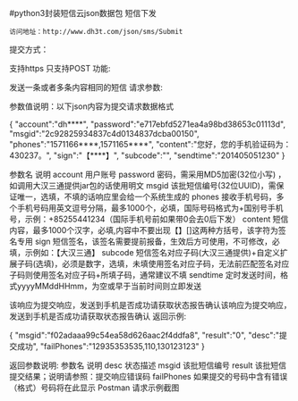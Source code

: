 #python3封装短信云json数据包
短信下发

    访问地址：http://www.dh3t.com/json/sms/Submit

提交方式：

支持https
只支持POST
功能:

发送一条或者多条内容相同的短信
请求参数:

参数值说明：以下json内容为提交请求数据格式

{
    "account":"dh****",
    "password":"e717ebfd5271ea4a98bd38653c01113d",
    "msgid":"2c92825934837c4d0134837dcba00150",
    "phones":"1571166****,1571165****",
    "content":"您好，您的手机验证码为：430237。",
    "sign":"【****】",
    "subcode":"",
    "sendtime":"201405051230"
}

参数名 	说明
account 	用户账号
password 	密码，需采用MD5加密(32位小写) ，如调用大汉三通提供jar包的话使用明文
msgid 	该批短信编号(32位UUID)，需保证唯一，选填，不填的话响应里会给一个系统生成的
phones 	接收手机号码，多个手机号码用英文逗号分隔，最多1000个，必填，国际号码格式为+国别号手机号，示例：+85255441234（国际手机号前如果带0会去0后下发）
content 	短信内容，最多1000个汉字，必填,内容中不要出现【】[]这两种方括号，该字符为签名专用
sign 	短信签名，该签名需要提前报备，生效后方可使用，不可修改，必填，示例如：【大汉三通】
subcode 	短信签名对应子码(大汉三通提供)+自定义扩展子码(选填)，必须是数字，选填，未填使用签名对应子码，无法前匹配签名对应子码则使用签名对应子码+所填子码，通常建议不填
sendtime 	定时发送时间，格式yyyyMMddHHmm，为空或早于当前时间则立即发送

该响应为提交响应，发送到手机是否成功请获取状态报告确认该响应为提交响应，发送到手机是否成功请获取状态报告确认
返回示例:

{
    "msgid":"f02adaaa99c54ea58d626aac2f4ddfa8",
    "result":"0",
    "desc":"提交成功",
    "failPhones":"12935353535,110,130123123"
}

返回参数说明:
参数名 	说明
desc 	状态描述
msgid 	该批短信编号
result 	该批短信提交结果；说明请参照：提交响应错误码
failPhones 	如果提交的号码中含有错误（格式）号码将在此显示
Postman 请求示例截图



